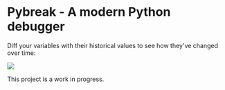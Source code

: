 # Pybreak - A modern Python debugger

Diff your variables with their historical values to see how they've changed over time:

![](demo.gif)

This project is a work in progress.